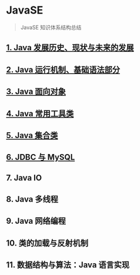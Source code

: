 # JavaSE
> JavaSE 知识体系结构总结

## [1. Java 发展历史、现状与未来的发展](http://blog.csdn.net/forrestlyu/article/details/77103630)

## [2. Java 运行机制、基础语法部分](https://github.com/ForrestLyu/JavaSE-Practice-Path/blob/master/2.%20Java%20%E8%BF%90%E8%A1%8C%E6%9C%BA%E5%88%B6%E3%80%81%E5%9F%BA%E7%A1%80%E8%AF%AD%E6%B3%95%E9%83%A8%E5%88%86)

## [3. Java 面向对象](https://github.com/ForrestLyu/JavaSE-Practice-Path/blob/master/3.%20Java%20%E9%9D%A2%E5%90%91%E5%AF%B9%E8%B1%A1)

## [4. Java 常用工具类](https://github.com/ForrestLyu/JavaSE-Practice-Path/blob/master/4.%20Java%20%E5%B8%B8%E7%94%A8%E5%B7%A5%E5%85%B7%E7%B1%BB)


## [5. Java 集合类](https://github.com/ForrestLyu/JavaSE-Practice-Path/blob/master/5.%20Java%20%E9%9B%86%E5%90%88%E7%B1%BB)



## [6. JDBC 与 MySQL](https://github.com/ForrestLyu/JavaSE-Practice-Path/blob/master/6.%20JDBC%20%E4%B8%8E%20MySQL)

## 7. Java IO

## 8. Java 多线程

## 9. Java 网络编程

## 10. 类的加载与反射机制

## 11. 数据结构与算法：Java 语言实现
